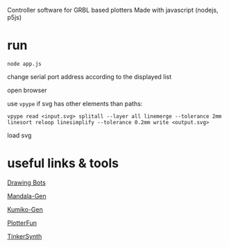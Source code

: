Controller software for GRBL based plotters
Made with javascript (nodejs, p5js)

# run


`node app.js`

change serial port address according to the displayed list

open browser

use `vpype` if svg has other elements than paths:

`vpype read <input.svg> splitall --layer all linemerge --tolerance 2mm linesort reloop linesimplify --tolerance 0.2mm write <output.svg>`

load svg

# useful links & tools

[Drawing Bots](https://drawingbots.net/knowledge/tools)

[Mandala-Gen](https://pro.mandalagaba.com/)

[Kumiko-Gen](https://kumiko-generator.netlify.app/)

[PlotterFun](https://mitxela.com/plotterfun/)

[TinkerSynth](https://tinkersynth.com/)





